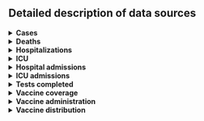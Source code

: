 ## Detailed description of data sources

<details>
<summary><b>Cases</b></summary>

| P/T   | Data sources                                                                                                                                                                                                                                                                                                                                                    |
|:------|:----------------------------------------------------------------------------------------------------------------------------------------------------------------------------------------------------------------------------------------------------------------------------------------------------------------------------------------------------------------|
| AB    | - COVID-19 Alberta statistics app (2020-03-05–present)                                                                                                                                                                                                                                                                                                          |
| BC    | - British Columbia case CSV (2020-01-29–2023-04-15)<br>- British Columbia COVID-19 Situation Report (2023-04-22–present)                                                                                                                                                                                                                                        |
| MB    | - Manitoba RHA times series CSV (2020-03-14–2022-03-25)<br>- Manitoba weekly surveillance report (2022-03-26–2022-11-05)<br>- Manitoba weekly surveillance report (2022-11-12–present)                                                                                                                                                                          |
| NB    | - CCODWG Covid19Canada dataset (2020-01-25–2021-03-07)<br>- New Brunswick dashboard (2021-03-08–2022-03-29)<br>- New Brunswick COVIDWATCH weekly report (2022-04-02–2022-12-10)<br>- New Brunswick COVIDWATCH weekly report (2022-12-17–2023-08-26)<br>- New Brunswick Respiratory Watch weekly report (2023-09-02–present)                                     |
| NL    | - CCODWG Covid19Canada dataset (2020-01-25–2021-03-15)<br>- Newfoundland & Labrador dashboard (2021-03-16–2022-03-11)<br>- Newfoundland & Labrador dashboard (2022-03-12–present)                                                                                                                                                                               |
| NS    | - Nova Scotia case CSV (2021-03-15–2021-01-22)<br>- Nova Scotia dashboard (2021-01-23–2021-12-09)<br>- Nova Scotia daily news release (2021-12-10–2022-03-04)<br>- Nova Scotia dashboard (2022-03-05–2023-05-22)<br>- Nova Scotia epidemiologic summary (monthly report) (2023-05-31–present)                                                                   |
| NT    | - Public Health Agency of Canada daily epidemiology update (2020-03-11–2022-06-08)<br>- Public Health Agency of Canada weekly epidemiology update (2022-06-11–2022-06-11)                                                                                                                                                                                       |
| NU    | - Public Health Agency of Canada daily epidemiology update (2020-03-11–2022-04-05)                                                                                                                                                                                                                                                                              |
| ON    | - Public Health Ontario Ontario COVID-19 Data Tool (2020-01-15–2023-08-26)<br>- Public Health Ontario Ontario Respiratory Virus Tool (2023-09-02–present)                                                                                                                                                                                                       |
| PE    | - Public Health Agency of Canada daily epidemiology update (2020-03-11–2022-06-08)<br>- Public Health Agency of Canada weekly epidemiology update (2022-06-11–present)                                                                                                                                                                                          |
| QC    | - INSPQ time series data CSV (2020-01-24–present)                                                                                                                                                                                                                                                                                                               |
| SK    | - Saskatchewan total cases dashboard & Freedom of Information request (2020-03-11–2022-02-06)<br>- Saskatchewan weekly COVID-19 situation report (2022-02-12–2022-06-25)<br>- Saskatchewan monthly COVID-19 situation report (2022-07-16–2022-09-10)<br>- Saskatchewan Community Respiratory Illness Surveillance Program situation report (2022-09-17–present) |
| YT    | - Yukon dashboard (2020-03-19–2022-11-10)                                                                                                                                                                                                                                                                                                                       |
</details>

<details>
<summary><b>Deaths</b></summary>

| P/T   | Data sources                                                                                                                                                                                                                                                                                                                                                    |
|:------|:----------------------------------------------------------------------------------------------------------------------------------------------------------------------------------------------------------------------------------------------------------------------------------------------------------------------------------------------------------------|
| AB    | - CCODWG Covid19Canada dataset (2020-03-08–2020-06-22)<br>- Alberta case CSV (2020-06-23–2023-06-05)<br>- Alberta case breakdown (2023-06-12–present)                                                                                                                                                                                                           |
| BC    | - CCODWG Covid19Canada dataset (2020-03-08–2022-04-01)<br>- British Columbia dashboard (2022-04-02–2023-04-15)<br>- British Columbia COVID-19 Situation Report (2023-04-22–present)                                                                                                                                                                             |
| MB    | - Manitoba RHA times series CSV (2020-03-14–2022-03-19)<br>- Manitoba weekly surveillance report (2022-03-26–2022-11-05)<br>- Public Health Agency of Canada weekly epidemiology update (2022-11-12–present)                                                                                                                                                    |
| NB    | - CCODWG Covid19Canada dataset (2020-01-25–2021-03-07)<br>- New Brunswick dashboard (2021-03-08–2022-03-29)<br>- New Brunswick COVIDWATCH weekly report (2022-04-02–2022-12-10)<br>- New Brunswick COVIDWATCH weekly report (2022-12-17–2023-08-26)<br>- New Brunswick Respiratory Watch weekly report (2023-09-02–present)                                     |
| NL    | - CCODWG Covid19Canada dataset (2020-01-25–2021-03-15)<br>- Newfoundland & Labrador dashboard (2021-03-16–2022-03-11)<br>- Newfoundland & Labrador dashboard (2022-03-15–2022-05-05)<br>- Newfoundland & Labrador dashboard (2022-05-06–present)                                                                                                                |
| NS    | - CCODWG Covid19Canada dataset (2020-01-25–2021-01-18)<br>- Nova Scotia dashboard (2021-01-19–2022-01-18)<br>- Nova Scotia dashboard (2021-01-23–2021-12-09)<br>- Nova Scotia daily news release (2021-12-10–2022-03-04)<br>- Nova Scotia weekly report (2022-03-08–2023-05-22)<br>- Nova Scotia epidemiologic summary (monthly report) (2023-05-31–present)    |
| NT    | - Public Health Agency of Canada daily epidemiology update (2020-03-11–2022-06-08)<br>- Public Health Agency of Canada weekly epidemiology update (2022-06-11–2022-06-11)                                                                                                                                                                                       |
| NU    | - Public Health Agency of Canada daily epidemiology update (2020-03-11–2022-04-05)                                                                                                                                                                                                                                                                              |
| ON    | - Public Health Ontario Ontario COVID-19 Data Tool (2020-01-15–2023-08-26)<br>- Public Health Ontario Ontario Respiratory Virus Tool (2023-09-02–present)                                                                                                                                                                                                       |
| PE    | - Public Health Agency of Canada daily epidemiology update (2020-03-11–2022-06-08)<br>- Public Health Agency of Canada weekly epidemiology update (2022-06-11–present)                                                                                                                                                                                          |
| QC    | - INSPQ time series data CSV (2020-01-24–present)                                                                                                                                                                                                                                                                                                               |
| SK    | - Saskatchewan total cases dashboard & Freedom of Information request (2020-04-04–2022-02-06)<br>- Saskatchewan weekly COVID-19 situation report (2022-02-12–2022-06-25)<br>- Saskatchewan monthly COVID-19 situation report (2022-07-16–2022-09-10)<br>- Saskatchewan Community Respiratory Illness Surveillance Program situation report (2022-09-17–present) |
| YT    | - Public Health Agency of Canada daily epidemiology update (2020-03-11–2022-06-08)<br>- Public Health Agency of Canada weekly epidemiology update (2022-06-11–2022-11-05)                                                                                                                                                                                       |
</details>

<details>
<summary><b>Hospitalizations</b></summary>

| P/T   | Data sources                                                                                                                                                                                                                   |
|:------|:-------------------------------------------------------------------------------------------------------------------------------------------------------------------------------------------------------------------------------|
| AB    | - covid19tracker.ca dataset (2020-01-25–present)                                                                                                                                                                               |
| BC    | - covid19tracker.ca dataset (2020-01-25–present)                                                                                                                                                                               |
| CAN   | - Public Health Agency of Canada weekly epidemiology update (2022-04-01–present)                                                                                                                                               |
| MB    | - covid19tracker.ca dataset (2020-01-25–2021-02-03)<br>- Manitoba dashboard (2021-02-04–2022-03-25)                                                                                                                            |
| NB    | - covid19tracker.ca dataset (2020-01-25–2021-03-07)<br>- New Brunswick dashboard (2021-03-08–2021-09-19)<br>- New Brunswick dashboard (2021-09-20–2022-03-29)<br>- New Brunswick COVIDWATCH weekly report (2022-04-02–present) |
| NL    | - Newfoundland & Labrador dashboard (2020-03-27–2022-03-11)<br>- covid19tracker.ca dataset (2022-03-12–present)                                                                                                                |
| NS    | - covid19tracker.ca dataset (2020-01-25–2021-01-18)<br>- Nova Scotia dashboard (2021-01-19–2022-01-18)<br>- covid19tracker.ca dataset (2022-01-19–present)                                                                     |
| NT    | - covid19tracker.ca dataset (2020-01-25–present)                                                                                                                                                                               |
| NU    | - covid19tracker.ca dataset (2020-01-25–present)                                                                                                                                                                               |
| ON    | - Ontario hospitalization CSV (2020-04-02–present)                                                                                                                                                                             |
| PE    | - covid19tracker.ca dataset (2020-01-25–present)                                                                                                                                                                               |
| QC    | - MSSS hospitalization CSV (2020-04-11–present)                                                                                                                                                                                |
| SK    | - Saskatchewan hospitalized cases dashboard (2020-03-26–2022-02-06)<br>- covid19tracker.ca dataset (2022-02-07–present)                                                                                                        |
| YT    | - covid19tracker.ca dataset (2020-01-25–present)                                                                                                                                                                               |
</details>

<details>
<summary><b>ICU</b></summary>

| P/T   | Data sources                                                                                                                                                                                                                   |
|:------|:-------------------------------------------------------------------------------------------------------------------------------------------------------------------------------------------------------------------------------|
| AB    | - covid19tracker.ca dataset (2020-01-25–present)                                                                                                                                                                               |
| BC    | - covid19tracker.ca dataset (2020-01-25–present)                                                                                                                                                                               |
| CAN   | - Public Health Agency of Canada weekly epidemiology update (2022-04-01–present)                                                                                                                                               |
| MB    | - covid19tracker.ca dataset (2022-03-26–present)<br>- Manitoba dashboard (2021-02-04–2022-03-25)                                                                                                                               |
| NB    | - covid19tracker.ca dataset (2020-01-25–2021-03-07)<br>- New Brunswick dashboard (2021-03-08–2021-09-19)<br>- New Brunswick dashboard (2021-09-20–2022-03-29)<br>- New Brunswick COVIDWATCH weekly report (2022-04-02–present) |
| NL    | - covid19tracker.ca dataset (2020-01-25–2021-03-15)<br>- Newfoundland & Labrador dashboard (2021-03-16–2022-03-11)<br>- covid19tracker.ca dataset (2022-03-12–present)                                                         |
| NS    | - covid19tracker.ca dataset (2020-01-25–2021-01-18)<br>- Nova Scotia dashboard (2021-01-19–2022-01-18)<br>- covid19tracker.ca dataset (2022-01-19–present)                                                                     |
| NT    | - covid19tracker.ca dataset (2020-01-25–present)                                                                                                                                                                               |
| NU    | - covid19tracker.ca dataset (2020-01-25–present)                                                                                                                                                                               |
| ON    | - Ontario hospitalization CSV (2020-04-02–present)                                                                                                                                                                             |
| PE    | - covid19tracker.ca dataset (2020-01-25–present)                                                                                                                                                                               |
| QC    | - MSSS hospitalization CSV (2020-04-11–present)                                                                                                                                                                                |
| SK    | - Saskatchewan hospitalized cases dashboard (2020-03-26–2022-02-06)<br>- covid19tracker.ca dataset (2022-02-07–present)                                                                                                        |
| YT    | - covid19tracker.ca dataset (2020-01-25–present)                                                                                                                                                                               |
</details>

<details>
<summary><b>Hospital admissions</b></summary>

| P/T   | Data sources                                                                                                                                                                                 |
|:------|:---------------------------------------------------------------------------------------------------------------------------------------------------------------------------------------------|
| MB    | - Manitoba weekly surveillance report (2020-05-16–2022-03-19)<br>- Manitoba weekly surveillance report (2022-03-26–2022-11-05)<br>- Manitoba weekly surveillance report (2022-11-12–present) |
</details>

<details>
<summary><b>ICU admissions</b></summary>

| P/T   | Data sources                                                                                                                                                                                 |
|:------|:---------------------------------------------------------------------------------------------------------------------------------------------------------------------------------------------|
| MB    | - Manitoba weekly surveillance report (2020-05-16–2022-03-19)<br>- Manitoba weekly surveillance report (2022-03-26–2022-11-05)<br>- Manitoba weekly surveillance report (2022-11-12–present) |
</details>

<details>
<summary><b>Tests completed</b></summary>

| P/T   | Data sources                                                                                                                               |
|:------|:-------------------------------------------------------------------------------------------------------------------------------------------|
| AB    | - COVID-19 Alberta statistics app (2020-01-04–present)                                                                                     |
| BC    | - Public Health Agency of Canada epidemiology update (2020-01-01–2022-11-22)                                                               |
| MB    | - Public Health Agency of Canada epidemiology update (2020-01-01–2022-11-20)<br>- Manitoba weekly surveillance report (2022-11-26–present) |
| NB    | - Public Health Agency of Canada epidemiology update (2020-01-01–2022-11-20)                                                               |
| NL    | - Public Health Agency of Canada epidemiology update (2020-01-01–2022-11-22)                                                               |
| NS    | - Public Health Agency of Canada epidemiology update (2020-01-01–2022-11-19)                                                               |
| NT    | - Public Health Agency of Canada epidemiology update (2020-01-01–2022-11-17)                                                               |
| NU    | - Public Health Agency of Canada epidemiology update (2020-01-01–2022-11-20)                                                               |
| ON    | - Public Health Agency of Canada epidemiology update (2020-01-01–2022-11-22)                                                               |
| PE    | - Public Health Agency of Canada epidemiology update (2020-01-01–2022-11-22)                                                               |
| QC    | - Public Health Agency of Canada epidemiology update (2020-01-01–2022-11-22)                                                               |
| SK    | - Public Health Agency of Canada epidemiology update (2020-01-01–2022-11-22)                                                               |
| YT    | - Yukon dashboard (2020-02-27–2022-11-10)                                                                                                  |
</details>

<details>
<summary><b>Vaccine coverage</b></summary>

All data on COVID-19 vaccine coverage are from the [Public Health Agency of Canada vaccination coverage page](https://health-infobase.canada.ca/covid-19/vaccination-coverage/).
</details>

<details>
<summary><b>Vaccine administration</b></summary>

All data on COVID-19 vaccine administration are from the [Public Health Agency of Canada vaccination coverage page](https://health-infobase.canada.ca/covid-19/vaccination-coverage/).
</details>

<details>
<summary><b>Vaccine distribution</b></summary>

**Coming soon!**
</details>